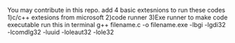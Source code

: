 You may contribute in this repo.
add 4 basic extesnions to run these codes
1)c/c++ extesions from microsoft
2)code runner
3)Exe runner
to make code executable run this in terminal 
g++ filename.c -o filename.exe -lbgi -lgdi32 -lcomdlg32 -luuid -loleaut32 -lole32